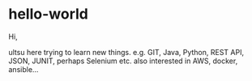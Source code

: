 # hello-world

Hi,

ultsu here trying to learn new things. e.g. GIT, Java,
Python, REST API, JSON, JUNIT, perhaps Selenium etc.
also interested in AWS, docker, ansible...
